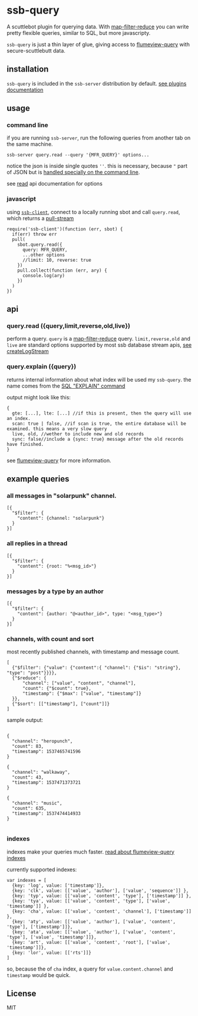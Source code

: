 # ssb-query

A scuttlebot plugin for querying data.
With [map-filter-reduce](https://github.com/dominictarr/map-filter-reduce) you can write
pretty flexible queries, similar to SQL, but more javascripty.

`ssb-query` is just a thin layer of glue,
giving access to [flumeview-query](https://github.com/flumedb/flumeview-query)
with secure-scuttlebutt data.


## installation

`ssb-query` is included in the `ssb-server` distribution by default.
[see plugins documentation](https://github.com/ssbc/ssb-plugins)

## usage

### command line

if you are running `ssb-server`, run the following queries from another tab on the same machine.

```
ssb-server query.read --query '{MFR_QUERY}' options...
```

notice the json is inside single quotes `''`. this is necessary, because `"` part of JSON but is [handled
specially on the command line](https://blog.cloud66.com/bash-tricks-part-1-string-escaping/).

see [read](#read) api documentation for options

### javascript

using [`ssb-client`](https://github.com/ssbc/ssb-client),
connect to a locally running sbot and call `query.read`, which returns a [pull-stream](pull-stream.github.io)

```
require('ssb-client')(function (err, sbot) {
  if(err) throw err
  pull(
    sbot.query.read({
      query: MFR_QUERY,
      ...other options
      //limit: 10, reverse: true
    })
    pull.collect(function (err, ary) {
      console.log(ary)
    })
  )
})
```

## api

### query.read ({query,limit,reverse,old,live})

perform a query. `query` is a [map-filter-reduce](https://github.com/dominictarr/map-filter-reduce) query.
`limit,reverse,old` and `live` are standard options supported by most ssb database stream apis,
[see createLogStream](https://github.com/ssbc/ssb-db#ssbdbcreatelogstreamltltegtgte-timestamp-reverseoldliveraw-boolean-limit-number--pullsource)

### query.explain ({query})

returns internal information about what index will be used my `ssb-query`.
the name comes from the [SQL "EXPLAIN" command](https://docs.microsoft.com/en-us/sql/t-sql/queries/explain-transact-sql?view=aps-pdw-2016-au7)

output might look like this:
```
{
  gte: [...], lte: [...] //if this is present, then the query will use an index.
  scan: true | false, //if scan is true, the entire database will be examined. this means a very slow query
  live, old, //wether to include new and old records
  sync: false//include a {sync: true} message after the old records have finished.
}
```
see [flumeview-query](https://github.com/flumedb/flumeview-query) for more information.

## example queries

### all messages in "solarpunk" channel.
```
[{
  "$filter": {
    "content": {channel: "solarpunk"}
  }
}]
```

### all replies in a thread

```
[{
  "$filter": {
    "content": {root: "%<msg_id>"}
  }
}]
```

### messages by a type by an author

```
[{
  "$filter": {
    "content": {author: "@<author_id>", type: "<msg_type>"}
  }
}]
```

### channels, with count and sort

most recently published channels, with timestamp and message count.

```
[
  {"$filter": {"value": {"content":{ "channel": {"$is": "string"}, "type": "post"}}}},
  {"$reduce": {
      "channel": ["value", "content", "channel"],
      "count": {"$count": true},
      "timestamp": {"$max": ["value", "timestamp"]}
  }},
  {"$sort": [["timestamp"], ["count"]]}
]

```

sample output:

```

{
  "channel": "heropunch",
  "count": 83,
  "timestamp": 1537465741596
}

{
  "channel": "walkaway",
  "count": 43,
  "timestamp": 1537471373721
}

{
  "channel": "music",
  "count": 635,
  "timestamp": 1537474414933
}


```
### indexes

indexes make your queries much faster.
[read about flumeview-query indexes](https://github.com/flumedb/flumeview-query#indexes)

currently supported indexes:

```
var indexes = [
  {key: 'log', value: ['timestamp']},
  {key: 'clk', value: [['value', 'author'], ['value', 'sequence']] },
  {key: 'typ', value: [['value', 'content', 'type'], ['timestamp']] },
  {key: 'tya', value: [['value', 'content', 'type'], ['value', 'timestamp']] },
  {key: 'cha', value: [['value', 'content', 'channel'], ['timestamp']] },
  {key: 'aty', value: [['value', 'author'], ['value', 'content', 'type'], ['timestamp']]},
  {key: 'ata', value: [['value', 'author'], ['value', 'content', 'type'], ['value', 'timestamp']]},
  {key: 'art', value: [['value', 'content', 'root'], ['value', 'timestamp']]},
  {key: 'lor', value: [['rts']]}
]

```
so, because the of `cha` index, a query for `value.content.channel` and `timestamp` would be quick.

## License

MIT
